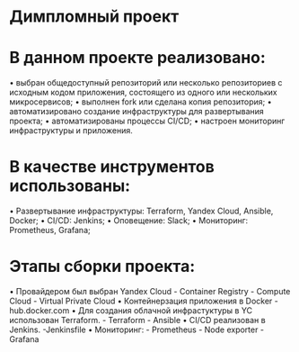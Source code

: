 Димпломный проект
=============================

В данном проекте реализовано:
=============================
• выбран общедоступный репозиторий или несколько репозиториев с исходным кодом приложения, состоящего из одного или нескольких микросервисов;
• выполнен fork или сделана копия репозитория;
• автоматизировано создание инфраструктуры для развертывания проекта;
• автоматизированы процессы CI/CD;
• настроен мониторинг инфраструктуры и приложения.

В качестве инструментов использованы:
=============================
•	Развертывание инфраструктуры: Terraform, Yandex Cloud, Ansible, Docker;
•	CI/CD: Jenkins;
•	Оповещение: Slack;
•	Мониторинг: Prometheus, Grafana;

Этапы сборки проекта:
=============================
•	Провайдером был выбран Yandex Cloud
    - Container Registry
    - Compute Cloud
    - Virtual Private Cloud
•	Контейнерзация приложения в Docker
    - hub.docker.com
•	Для создания облачной инфрастуктуры в YC использован Terraform.
    - Terraform
    - Ansible
•	CI/CD реализован в Jenkins.
    -Jenkinsfile
•	Мониторинг:
    - Prometheus
    - Node exporter
    - Grafana 
